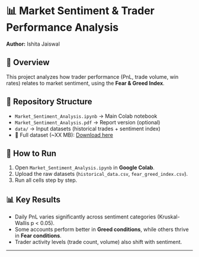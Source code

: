 # 📊 Market Sentiment & Trader Performance Analysis

**Author:** Ishita Jaiswal  

## 🔎 Overview
This project analyzes how trader performance (PnL, trade volume, win rates) relates to market sentiment, using the **Fear & Greed Index**.

## 📂 Repository Structure
- `Market_Sentiment_Analysis.ipynb` → Main Colab notebook
- `Market_Sentiment_Analysis.pdf` → Report version (optional)
- `data/` → Input datasets (historical trades + sentiment index)
- 📂 Full dataset (~XX MB): [Download here](https://drive.google.com/file/d/1-fgDzU9vtvZBJ1rblqjaaP_4jSYpkOX2/view?usp=sharing)


## 🚀 How to Run
1. Open `Market_Sentiment_Analysis.ipynb` in **Google Colab**.  
2. Upload the raw datasets (`historical_data.csv`, `fear_greed_index.csv`).  
3. Run all cells step by step.  

## 📊 Key Results
- Daily PnL varies significantly across sentiment categories (Kruskal-Wallis p < 0.05).
- Some accounts perform better in **Greed conditions**, while others thrive in **Fear conditions**.
- Trader activity levels (trade count, volume) also shift with sentiment.

---
